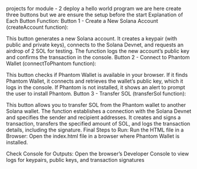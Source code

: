 projects for module - 2 deploy a hello world program 
we are here create three buttons but we are ensure the setup before the start 
Explanation of Each Button Function:
Button 1 - Create a New Solana Account (createAccount function):

This button generates a new Solana account.
It creates a keypair (with public and private keys), connects to the Solana Devnet, and requests an airdrop of 2 SOL for testing.
The function logs the new account’s public key and confirms the transaction in the console.
Button 2 - Connect to Phantom Wallet (connectToPhantom function):

This button checks if Phantom Wallet is available in your browser.
If it finds Phantom Wallet, it connects and retrieves the wallet’s public key, which it logs in the console.
If Phantom is not installed, it shows an alert to prompt the user to install Phantom.
Button 3 - Transfer SOL (transferSol function):

This button allows you to transfer SOL from the Phantom wallet to another Solana wallet.
The function establishes a connection with the Solana Devnet and specifies the sender and recipient addresses.
It creates and signs a transaction, transfers the specified amount of SOL, and logs the transaction details, including the signature.
Final Steps to Run:
Run the HTML file in a Browser: Open the index.html file in a browser where Phantom Wallet is installed.

Check Console for Outputs: Open the browser’s Developer Console to view logs for keypairs, public keys, and transaction signatures

